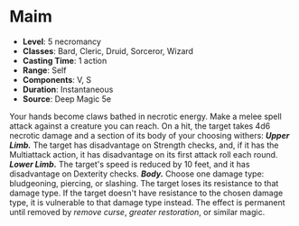 # Maim

- **Level**: 5 necromancy
- **Classes**: Bard, Cleric, Druid, Sorceror, Wizard
- **Casting Time**: 1 action
- **Range**: Self
- **Components**: V, S
- **Duration**: Instantaneous
- **Source**: Deep Magic 5e

Your hands become claws bathed in necrotic energy. Make a melee spell attack against a creature you can reach. On a hit, the target takes 4d6 necrotic damage and a section of its body of your choosing withers:
   ***Upper Limb.*** The target has disadvantage on Strength checks, and, if it has the Multiattack action, it has disadvantage on its first attack roll each round.
   ***Lower Limb.*** The target's speed is reduced by 10 feet, and it has disadvantage on Dexterity checks.
   ***Body.*** Choose one damage type: bludgeoning, piercing, or slashing. The target loses its resistance to that damage type. If the target doesn't have resistance to the chosen damage type, it is vulnerable to that damage type instead.
  The effect is permanent until removed by *remove curse*, *greater restoration*, or similar magic.

